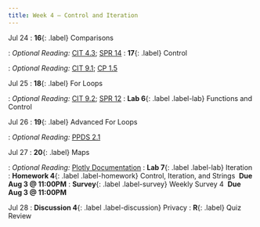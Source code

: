 ```yaml
---
title: Week 4 — Control and Iteration
---
```


Jul 24
: **16**{: .label} Comparisons
  <!--: [Slides](#) &#8226; [Code](#) &#8226; [Blank Code](#)-->
: *Optional Reading:* [CIT 4.3](https://inferentialthinking.com/chapters/04/3/Comparison.html); [SPR 14](https://cs.stanford.edu/people/nick/py/python-if.html)
: **17**{: .label} Control
  <!--: [Slides](#) &#8226; [Code](#) &#8226; [Blank Code](#)-->
: *Optional Reading:* [CIT 9.1](https://inferentialthinking.com/chapters/09/1/Conditional_Statements.html); [CP 1.5](http://composingprograms.com/pages/15-control.html)

Jul 25
: **18**{: .label} For Loops
  <!--: [Slides](#) &#8226; [Code](#) &#8226; [Blank Code](#)-->
: *Optional Reading:* [CIT 9.2](https://inferentialthinking.com/chapters/09/2/Iteration.html); [SPR 12](https://cs.stanford.edu/people/nick/py/python-for.html)
: **Lab 6**{: .label .label-lab} Functions and Control

Jul 26
: **19**{: .label} Advanced For Loops
  <!--: [Slides](#) &#8226; [Code](#) &#8226; [Blank Code](#)-->
: *Optional Reading:* [PPDS 2.1](https://www.tomasbeuzen.com/python-programming-for-data-science/chapters/chapter2-loops-functions.html#for-loops)

Jul 27
: **20**{: .label} Maps
  <!--: [Slides](#) &#8226; [Code](#) &#8226; [Blank Code](#)-->
: *Optional Reading:* [Plotly Documentation](https://plotly.com/python/plotly-express/)
: **Lab 7**{: .label .label-lab} Iteration
: **Homework 4**{: .label .label-homework} Control, Iteration, and Strings &nbsp;**Due Aug 3 @ 11:00PM**
: **Survey**{: .label .label-survey} Weekly Survey 4 &nbsp;**Due Aug 3 @ 11:00PM**

Jul 28
: **Discussion 4**{: .label .label-discussion} Privacy
: **R**{: .label} Quiz Review
